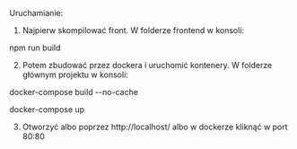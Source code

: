 Uruchamianie:
1. Najpierw skompilować front.
W folderze frontend w konsoli:

npm run build

2. Potem zbudować przez dockera i uruchomić kontenery.
W folderze głównym projektu w konsoli:
 
docker-compose build --no-cache

docker-compose up

3. Otworzyć albo poprzez http://localhost/ albo w dockerze kliknąć w port 80:80 

